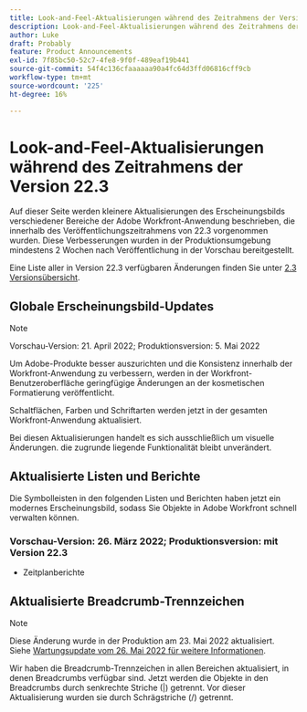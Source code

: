 ```yaml
---
title: Look-and-Feel-Aktualisierungen während des Zeitrahmens der Version 22.3
description: Look-and-Feel-Aktualisierungen während des Zeitrahmens der Version 22.3
author: Luke
draft: Probably
feature: Product Announcements
exl-id: 7f85bc50-52c7-4fe8-9f0f-489eaf19b441
source-git-commit: 54f4c136cfaaaaaa90a4fc64d3ffd06816cff9cb
workflow-type: tm+mt
source-wordcount: '225'
ht-degree: 16%

---
```


# Look-and-Feel-Aktualisierungen während des Zeitrahmens der Version 22.3

Auf dieser Seite werden kleinere Aktualisierungen des Erscheinungsbilds verschiedener Bereiche der Adobe Workfront-Anwendung beschrieben, die innerhalb des Veröffentlichungszeitrahmens von 22.3 vorgenommen wurden. Diese Verbesserungen wurden in der Produktionsumgebung mindestens 2 Wochen nach Veröffentlichung in der Vorschau bereitgestellt.

Eine Liste aller in Version 22.3 verfügbaren Änderungen finden Sie unter [2.3 Versionsübersicht](../../../product-announcements/product-releases/22.3-release-activity/22-3-release-overview.md).

## Globale Erscheinungsbild-Updates

>[!NOTE]
>
>Vorschau-Version: 21. April 2022; Produktionsversion: 5. Mai 2022

Um Adobe-Produkte besser auszurichten und die Konsistenz innerhalb der Workfront-Anwendung zu verbessern, werden in der Workfront-Benutzeroberfläche geringfügige Änderungen an der kosmetischen Formatierung veröffentlicht.

Schaltflächen, Farben und Schriftarten werden jetzt in der gesamten Workfront-Anwendung aktualisiert.

Bei diesen Aktualisierungen handelt es sich ausschließlich um visuelle Änderungen. die zugrunde liegende Funktionalität bleibt unverändert.

## Aktualisierte Listen und Berichte

Die Symbolleisten in den folgenden Listen und Berichten haben jetzt ein modernes Erscheinungsbild, sodass Sie Objekte in Adobe Workfront schnell verwalten können.

### Vorschau-Version: 26. März 2022; Produktionsversion: mit Version 22.3

* Zeitplanberichte

## Aktualisierte Breadcrumb-Trennzeichen

>[!NOTE]
>
>Diese Änderung wurde in der Produktion am 23. Mai 2022 aktualisiert. Siehe [Wartungsupdate vom 26. Mai 2022 für weitere Informationen](https://one.workfront.com/s/article/Maintenance-Update-on-May-26-2022).

Wir haben die Breadcrumb-Trennzeichen in allen Bereichen aktualisiert, in denen Breadcrumbs verfügbar sind. Jetzt werden die Objekte in den Breadcrumbs durch senkrechte Striche (|) getrennt. Vor dieser Aktualisierung wurden sie durch Schrägstriche (/) getrennt.
